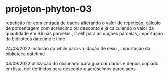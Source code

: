 # projeton-phyton-03
repetição for com entrada de dados alterando o valor de repetição, cálculo de porcentagem com acréscimo ou desconto e já calculando o valor da quantidade em R$ nas parcelas , if elif para as  opções parcelas, importação da biblioteca datetime e time  

24/08/2022
inclusão do while para validação de sexo , importação da biblioteca datetime 

03/09/2022
utilização do dicionário para guardar dados e depois copiado em lista, def definidos para desconto e acréscimos parcelados  
